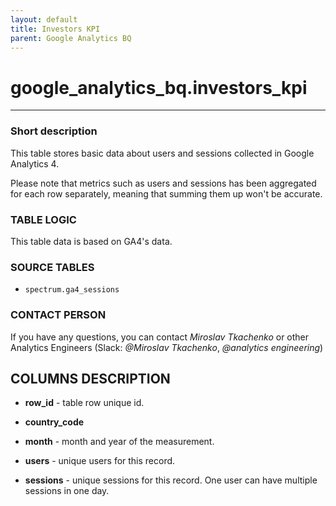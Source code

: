 ```yaml
---
layout: default
title: Investors KPI
parent: Google Analytics BQ
---
```


# google_analytics_bq.investors_kpi

---
### Short description


This table stores basic data about users and sessions collected in Google Analytics 4.

Please note that metrics such as users and sessions has been aggregated for each row separately, meaning that summing them up won't be accurate.


### TABLE LOGIC

This table data is based on GA4's data.

### SOURCE TABLES

- `spectrum.ga4_sessions`

### CONTACT PERSON

If you have any questions, you can contact *Miroslav Tkachenko* or other Analytics Engineers (Slack: *@Miroslav Tkachenko*, *@analytics engineering*)

## COLUMNS DESCRIPTION

* **row_id** - table row unique id.

* **country_code**

* **month** - month and year of the measurement.

* **users** - unique users for this record.

* **sessions** - unique sessions for this record. One user can have multiple sessions in one day.
